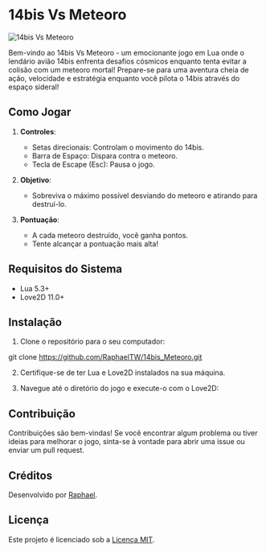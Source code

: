 # 14bis Vs Meteoro

![14bis Vs Meteoro](https://th.bing.com/th/id/OIG3.5rZmUkrxd89Vj6xrRNKl?w=1024&h=1024&rs=1&pid=ImgDetMain)

Bem-vindo ao 14bis Vs Meteoro - um emocionante jogo em Lua onde o lendário avião 14bis enfrenta desafios cósmicos enquanto tenta evitar a colisão com um meteoro mortal! Prepare-se para uma aventura cheia de ação, velocidade e estratégia enquanto você pilota o 14bis através do espaço sideral!

## Como Jogar

1. **Controles**:
   - Setas direcionais: Controlam o movimento do 14bis.
   - Barra de Espaço: Dispara contra o meteoro.
   - Tecla de Escape (Esc): Pausa o jogo.

2. **Objetivo**:
   - Sobreviva o máximo possível desviando do meteoro e atirando para destruí-lo.

3. **Pontuação**:
   - A cada meteoro destruído, você ganha pontos.
   - Tente alcançar a pontuação mais alta!

## Requisitos do Sistema

- Lua 5.3+
- Love2D 11.0+

## Instalação

1. Clone o repositório para o seu computador:

git clone https://github.com/RaphaelTW/14bis_Meteoro.git


2. Certifique-se de ter Lua e Love2D instalados na sua máquina.

3. Navegue até o diretório do jogo e execute-o com o Love2D:


## Contribuição

Contribuições são bem-vindas! Se você encontrar algum problema ou tiver ideias para melhorar o jogo, sinta-se à vontade para abrir uma issue ou enviar um pull request.

## Créditos

Desenvolvido por [Raphael](https://github.com/RaphaelTW).

## Licença

Este projeto é licenciado sob a [Licença MIT](https://github.com/RaphaelTW/14bis_Meteoro/blob/main/LICENSE).
